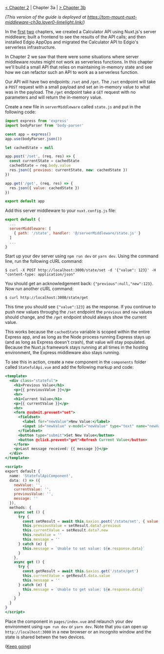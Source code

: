 [< Chapter 2](./ch2.md) | Chapter 3a | [> Chapter 3b](./ch3b.md)

_(This version of the guide is deployed at https://tom-mount-nuxt-middleware-ch3a.layer0-limelight.link/)_

In the [first](./ch1.md) [two](./ch2.md) chapters, we created a Calculator API using Nuxt.js's server middleare; built a frontend to see the results of the API calls; and then installed Edgio AppOps and migrated the Calculator API to Edgio's serverless infrastructure.

In Chapter 2 we saw that there were some situations where server middleware routes might not work as serverless functions. In this chapter we'll build a small API that relies on maintaining in-memory state and see how we can refactor such an API to work as a serverless function.

Our API will have two endpoints: `/set` and `/get`. The `/set` endpoint will take a `POST` request with a small payload and set an in-memory value to what was in the payload. The `/get` endpoint take a `GET` request with no parameters and will return the in-memory value.

Create a new file in `serverMiddleware` called `state.js` and put in the following code:

```js
import express from 'express'
import bodyParser from 'body-parser'

const app = express()
app.use(bodyParser.json())

let cachedState = null

app.post('/set', (req, res) => {
  const currentState = cachedState
  cachedState = req.body.value
  res.json({ previous: currentState, new: cachedState })
})

app.get('/get', (req, res) => {
  res.json({ value: cachedState })
})

export default app
```

Add this server middleware to your `nuxt.config.js` file:

```js
export default {
  ...
  serverMiddleware: [
    { path: '/state', handler: '@/serverMiddleware/state.js' }
  ]
  ...
}
```

Start up your dev server using `npm run dev` or `yarn dev`. Using the command line, run the following cURL command:

```
$ curl -X POST http://localhost:3000/state/set -d '{"value": 123}' -H "content-type: application/json"
```

You should get an acknowledgement back: `{"previous":null,"new":123}`. Now run another cURL command:

```
$ curl http://localhost:3000/state/get
```

This time you should see `{"value":123}` as the response. If you continue to push new values throughg the `/set` endpoint the `previous` and `new` values should change, and the `/get` endpoint should always show the current value.

This works because the `cachedState` variable is scoped within the entire Express app, and as long as the Node process running Express stays up (and as long as Express doesn't crash), that value will stay populated. Because the Nuxt.js framework stays running at all times in the hosting environment, the Express middleware also stays running.

To see this in action, create a new component in the `components` folder called `StatefulApi.vue` and add the following markup and code:

```jsx
<template>
  <div class="stateful">
    <h1>Previous Value</h1>
    <p>{{ previousValue }}</p>
    <hr>
    <h1>Current Value</h1>
    <p>{{ currentValue }}</p>
    <hr>
    <form @submit.prevent="set">
      <fieldset>
        <label for="newValue">New Value:</label>
        <input id="newValue" v-model="newValue" type="text" name="newValue">
      </fieldset>
      <button type="submit">Set New Value</button>
      <button @click.prevent="get">Refresh Current Value</button>
    </form>
    <p>Last message received: {{ message }}</p>
  </div>
</template>

<script>
export default {
  name: 'StatefulApiComponent',
  data: () => ({
    newValue: '',
    currentValue: '',
    previousValue: '',
    message: ''
  }),
  methods: {
    async set () {
      try {
        const setResult = await this.$axios.post('/state/set', { value: this.newValue })
        this.previousValue = setResult.data?.previous
        this.currentValue = setResult.data?.new
        this.newValue = ''
        this.message = ''
      } catch (e) {
        this.message = `Unable to set value: ${e.response.data}`
      }
    },
    async get () {
      try {
        const getResult = await this.$axios.get('/state/get')
        this.currentValue = getResult.data.value
        this.message = ''
      } catch (e) {
        this.message = `Unable to get value: ${e.response.data}`
      }
    }
  }
}
</script>
```

Place the component in `pages/index.vue` and relaunch your dev environment using `npm run dev` or `yarn dev`. Note that you can open up `http://localhost:3000` in a new browser or an incognito window and the state is shared betwen the two devices.

([Keep going](./ch3b.md))

